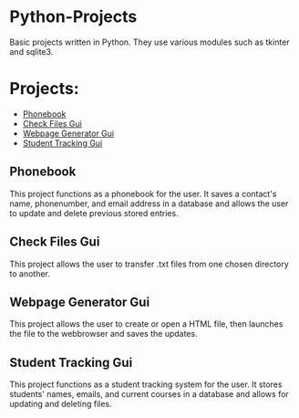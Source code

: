 # Python-Projects
Basic projects written in Python. They use various modules such as tkinter and sqlite3.

# Projects:
* <a href="https://github.com/CJScanlan/Python-Projects/tree/main/Tkinter/Phonebook">Phonebook</a><br>
* <a href="https://github.com/CJScanlan/Python-Projects/tree/main/Tkinter/Shutil">Check Files Gui</a><br>
* <a href="https://github.com/CJScanlan/Python-Projects/tree/main/Tkinter/WebBrowserApp">Webpage Generator Gui</a><br>
* <a href="https://github.com/CJScanlan/Python-Projects/tree/main/Tkinter/Student%20Tracking">Student Tracking Gui</a><br>

## Phonebook
This project functions as a phonebook for the user. It saves a contact's name, phonenumber, and email address in a database and allows the user to update and delete previous stored entries. 

## Check Files Gui
This project allows the user to transfer .txt files from one chosen directory to another.

## Webpage Generator Gui
This project allows the user to create or open a HTML file, then launches the file to the webbrowser and saves the updates.

## Student Tracking Gui
This project functions as a student tracking system for the user. It stores students' names, emails, and current courses in a database and allows for updating and deleting files. 
